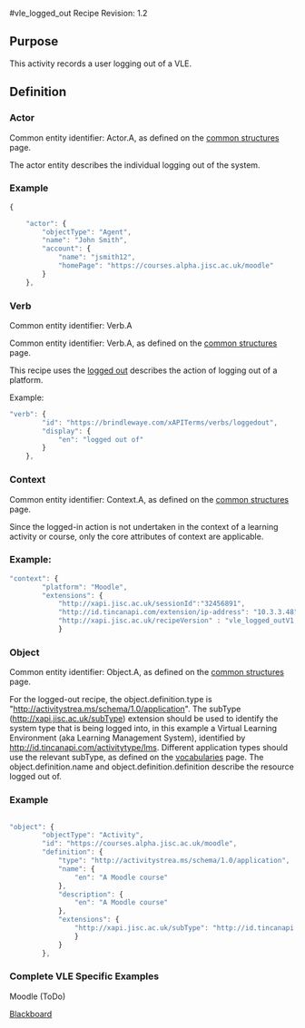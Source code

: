 #vle_logged_out Recipe
Revision: 1.2

## Purpose
This activity records a user logging out of a VLE.
## Definition
### Actor
Common entity identifier:  Actor.A, as defined on the [common structures](../common_structures.md#actora) page.

The actor entity describes the individual logging out of the system.

### Example
``` Javascript
{

    "actor": {
        "objectType": "Agent",
        "name": "John Smith",
        "account": {
            "name": "jsmith12",
            "homePage": "https://courses.alpha.jisc.ac.uk/moodle"
        }
    },
```

### Verb
Common entity identifier: Verb.A

Common entity identifier: Verb.A, as defined on the [common structures](../common_structures.md#verba) page.

This recipe uses the [logged out](/vocabulary.md#verbs) describes the action of logging out of a platform.

Example:

``` javascript
"verb": {
        "id": "https://brindlewaye.com/xAPITerms/verbs/loggedout",
        "display": {
            "en": "logged out of"
        }
    },
``` 
### Context
Common entity identifier: Context.A, as defined on the [common structures](../common_structures.md#contexta) page.

Since the logged-in action is not undertaken in the context of a learning activity or course, only the core attributes of context are applicable.

### Example:

``` javascript
"context": {
        "platform": "Moodle",
        "extensions": {
 			"http://xapi.jisc.ac.uk/sessionId":"32456891",
        	"http://id.tincanapi.com/extension/ip-address": "10.3.3.48",
			"http://xapi.jisc.ac.uk/recipeVersion" : "vle_logged_outV1.3"
			}
```

### Object
Common entity identifier: Object.A, as defined on the [common structures](../common_structures.md#objecta) page.

For the logged-out recipe, the object.definition.type is "http://activitystrea.ms/schema/1.0/application". The subType (http://xapi.jisc.ac.uk/subType) extension should be used to identify the system type that is being logged into, in this example a Virtual Learning Environment (aka Learning Management System), identified by  http://id.tincanapi.com/activitytype/lms. Different application types should use the relevant subType, as defined on the [vocabularies](vocabulary.md#32-object-definition-extensions) page. The object.definition.name and object.definition.definition describe the resource logged out of. 


### Example
``` javascript

"object": {
        "objectType": "Activity",
        "id": "https://courses.alpha.jisc.ac.uk/moodle",
        "definition": {
            "type": "http://activitystrea.ms/schema/1.0/application",
            "name": {
                "en": "A Moodle course"
            },
            "description": {
                "en": "A Moodle course"
            },
            "extensions": {
                "http://xapi.jisc.ac.uk/subType": "http://id.tincanapi.com/activitytype/lms"
                }
            }
        },
```


### Complete VLE Specific Examples

Moodle (ToDo)

[Blackboard](/vle/blackboard/loggedout.json)
